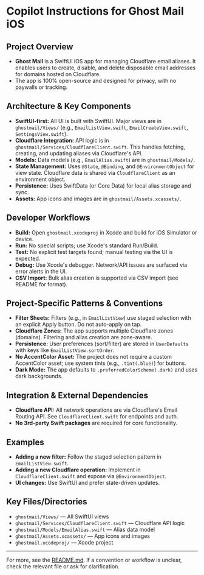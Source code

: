 # Copilot Instructions for Ghost Mail iOS

## Project Overview
- **Ghost Mail** is a SwiftUI iOS app for managing Cloudflare email aliases. It enables users to create, disable, and delete disposable email addresses for domains hosted on Cloudflare.
- The app is 100% open-source and designed for privacy, with no paywalls or tracking.

## Architecture & Key Components
- **SwiftUI-first:** All UI is built with SwiftUI. Major views are in `ghostmail/Views/` (e.g., `EmailListView.swift`, `EmailCreateView.swift`, `SettingsView.swift`).
- **Cloudflare Integration:** API logic is in `ghostmail/Services/CloudflareClient.swift`. This handles fetching, creating, and updating aliases via Cloudflare's API.
- **Models:** Data models (e.g., `EmailAlias.swift`) are in `ghostmail/Models/`.
- **State Management:** Uses `@State`, `@Binding`, and `@EnvironmentObject` for view state. Cloudflare data is shared via `CloudflareClient` as an environment object.
- **Persistence:** Uses SwiftData (or Core Data) for local alias storage and sync.
- **Assets:** App icons and images are in `ghostmail/Assets.xcassets/`.

## Developer Workflows
- **Build:** Open `ghostmail.xcodeproj` in Xcode and build for iOS Simulator or device.
- **Run:** No special scripts; use Xcode's standard Run/Build.
- **Test:** No explicit test targets found; manual testing via the UI is expected.
- **Debug:** Use Xcode's debugger. Network/API issues are surfaced via error alerts in the UI.
- **CSV Import:** Bulk alias creation is supported via CSV import (see README for format).

## Project-Specific Patterns & Conventions
- **Filter Sheets:** Filters (e.g., in `EmailListView`) use staged selection with an explicit Apply button. Do not auto-apply on tap.
- **Cloudflare Zones:** The app supports multiple Cloudflare zones (domains). Filtering and alias creation are zone-aware.
- **Persistence:** User preferences (sort/filter) are stored in `UserDefaults` with keys like `EmailListView.sortOrder`.
- **No AccentColor Asset:** The project does not require a custom AccentColor asset; use system tints (e.g., `.tint(.blue)`) for buttons.
- **Dark Mode:** The app defaults to `.preferredColorScheme(.dark)` and uses dark backgrounds.

## Integration & External Dependencies
- **Cloudflare API:** All network operations are via Cloudflare's Email Routing API. See `CloudflareClient.swift` for endpoints and auth.
- **No 3rd-party Swift packages** are required for core functionality.

## Examples
- **Adding a new filter:** Follow the staged selection pattern in `EmailListView.swift`.
- **Adding a new Cloudflare operation:** Implement in `CloudflareClient.swift` and expose via `@EnvironmentObject`.
- **UI changes:** Use SwiftUI and prefer state-driven updates.

## Key Files/Directories
- `ghostmail/Views/` — All SwiftUI views
- `ghostmail/Services/CloudflareClient.swift` — Cloudflare API logic
- `ghostmail/Models/EmailAlias.swift` — Alias data model
- `ghostmail/Assets.xcassets/` — App icons and images
- `ghostmail.xcodeproj/` — Xcode project

---

For more, see the [README.md](../README.md). If a convention or workflow is unclear, check the relevant file or ask for clarification.

